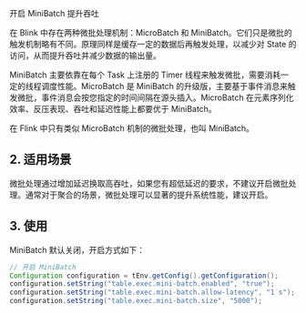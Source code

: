 
开启 MiniBatch 提升吞吐

在 Blink 中存在两种微批处理机制：MicroBatch 和 MiniBatch。它们只是微批的触发机制略有不同。原理同样是缓存一定的数据后再触发处理，以减少对 State 的访问，从而提升吞吐并减少数据的输出量。

MiniBatch 主要依靠在每个 Task 上注册的 Timer 线程来触发微批，需要消耗一定的线程调度性能。MicroBatch 是 MiniBatch 的升级版，主要基于事件消息来触发微批，事件消息会按您指定的时间间隔在源头插入。MicroBatch 在元素序列化效率、反压表现、吞吐和延迟性能上都要优于 MiniBatch。

在 Flink 中只有类似 MicroBatch 机制的微批处理，也叫 MiniBatch。


## 2. 适用场景

微批处理通过增加延迟换取高吞吐，如果您有超低延迟的要求，不建议开启微批处理。通常对于聚合的场景，微批处理可以显著的提升系统性能，建议开启。

## 3. 使用

MiniBatch 默认关闭，开启方式如下：
```java
// 开启 MiniBatch
Configuration configuration = tEnv.getConfig().getConfiguration();
configuration.setString("table.exec.mini-batch.enabled", "true");
configuration.setString("table.exec.mini-batch.allow-latency", "1 s");
configuration.setString("table.exec.mini-batch.size", "5000");
```
